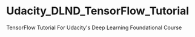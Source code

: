 # Udacity_DLND_TensorFlow_Tutorial
TensorFlow Tutorial For Udacity's Deep Learning Foundational Course
